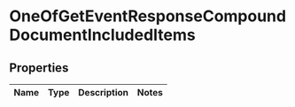 # OneOfGetEventResponseCompoundDocumentIncludedItems

## Properties
Name | Type | Description | Notes
------------ | ------------- | ------------- | -------------

